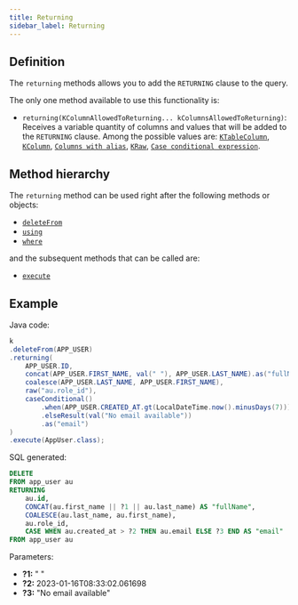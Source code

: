 ```yaml
---
title: Returning
sidebar_label: Returning
---
```


## Definition

The `returning` methods allows you to add the `RETURNING` clause to the query.

The only one method available to use this functionality is:

- `returning(KColumnAllowedToReturning... kColumnsAllowedToReturning)`: Receives a variable quantity of columns and values that will be added to the `RETURNING` clause. Among the possible values are: [`KTableColumn`](/docs/misc/select-list-values#1-ktablecolumn), [`KColumn`](/docs/misc/select-list-values#2-kcolumn), [`Columns with alias`](/docs/misc/select-list-values#6-columns-with-alias), [`KRaw`](/docs/misc/select-list-values#7-kraw), [`Case conditional expression`](/docs/misc/select-list-values#8-case-conditional-expression).

## Method hierarchy

The `returning` method can be used right after the following methods or objects:

- [`deleteFrom`](/docs/delete-statement/delete-from/)
- [`using`](/docs/delete-statement/using/)
- [`where`](/docs/delete-statement/where/)

and the subsequent methods that can be called are:

- [`execute`](/docs/select-statement/select/)

## Example

Java code:

```java
k
.deleteFrom(APP_USER)
.returning(
    APP_USER.ID,
    concat(APP_USER.FIRST_NAME, val(" "), APP_USER.LAST_NAME).as("fullName"),
    coalesce(APP_USER.LAST_NAME, APP_USER.FIRST_NAME),
    raw("au.role_id"),
    caseConditional()
        .when(APP_USER.CREATED_AT.gt(LocalDateTime.now().minusDays(7))).then(APP_USER.EMAIL)
        .elseResult(val("No email available"))
        .as("email")
)
.execute(AppUser.class);
```

SQL generated:

```sql
DELETE
FROM app_user au
RETURNING
    au.id,
    CONCAT(au.first_name || ?1 || au.last_name) AS "fullName",
    COALESCE(au.last_name, au.first_name),
    au.role_id,
    CASE WHEN au.created_at > ?2 THEN au.email ELSE ?3 END AS "email"
FROM app_user au
```

Parameters:

- **?1:** " "
- **?2:** 2023-01-16T08:33:02.061698
- **?3:** "No email available"